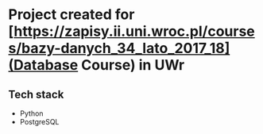 # Project created for [https://zapisy.ii.uni.wroc.pl/courses/bazy-danych_34_lato_2017_18](Database Course) in UWr

## Tech stack
* Python
* PostgreSQL
